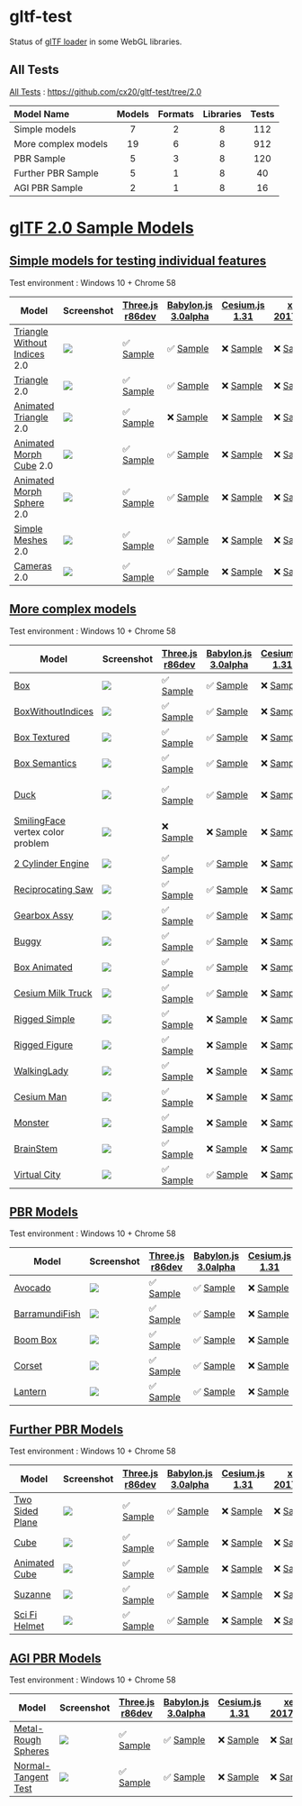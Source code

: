# gltf-test

Status of [glTF loader](https://github.com/KhronosGroup/glTF#webgl-engines) in some WebGL libraries.

## All Tests

[All Tests]( https://cdn.rawgit.com/cx20/gltf-test/00a8aa3b66320413f68ab67a5c4ae6b69768d1c0/index.html ) : https://github.com/cx20/gltf-test/tree/2.0

|Model Name           |Models  |Formats  |Libraries|Tests|
|:--------------------|:------:|:-------:|:-------:|:---:|
|Simple models        |   7    |   2     |    8    | 112 |
|More complex models  |  19    |   6     |    8    | 912 |
|PBR Sample           |   5    |   3     |    8    | 120 |
|Further PBR Sample   |   5    |   1     |    8    |  40 |
|AGI PBR Sample       |   2    |   1     |    8    |  16 |


# [glTF 2.0 Sample Models](https://github.com/KhronosGroup/glTF-Sample-Models/blob/master/2.0/README.md#gltf-20-sample-models)

## [Simple models for testing individual features](https://github.com/KhronosGroup/glTF-Sample-Models/blob/master/2.0/README.md#simple-models-for-testing-individual-features)

Test environment : Windows 10 + Chrome 58

|Model                                                                 |Screenshot                                                          |[Three.js r86dev](https://github.com/mrdoob/three.js/tree/dev/examples/js/loaders/GLTF2Loader.js)                                                                                                             |[Babylon.js 3.0alpha](https://github.com/BabylonJS/Babylon.js/tree/master/loaders/src/glTF)                                                                                                                           |[Cesium.js 1.31](https://github.com/AnalyticalGraphicsInc/cesium/)                                                                                                                                      |[xeogl 2017.04.24](https://github.com/xeolabs/xeogl/tree/master/src/models/gltf)                                                                                                             |[GLBoost r2dev](https://github.com/emadurandal/GLBoost/blob/master/src/js/middle_level/loader/GLTFLoader.js)                                                                                                  |[Grimoire.js 2017.05.10](https://github.com/GrimoireGL/grimoirejs-gltf)                                                                                                                           |
|----------------------------------------------------------------------|--------------------------------------------------------------------|--------------------------------------------------------------------------------------------------------------------------------------------------------------------------------------------------------------|----------------------------------------------------------------------------------------------------------------------------------------------------------------------------------------------------------------------|--------------------------------------------------------------------------------------------------------------------------------------------------------------------------------------------------------|---------------------------------------------------------------------------------------------------------------------------------------------------------------------------------------------|--------------------------------------------------------------------------------------------------------------------------------------------------------------------------------------------------------------|--------------------------------------------------------------------------------------------------------------------------------------------------------------------------------------------------|
|[Triangle Without Indices](tutorialModels/TriangleWithoutIndices) 2.0 |![](tutorialModels/TriangleWithoutIndices/screenshot/screenshot.png)|:white_check_mark: [Sample](https://cdn.rawgit.com/cx20/gltf-test/00a8aa3b66320413f68ab67a5c4ae6b69768d1c0/examples/threejs/index.html?category=tutorialModels&model=TriangleWithoutIndices&scale=1&type=glTF)|:white_check_mark: [Sample](https://cdn.rawgit.com/cx20/gltf-test/00a8aa3b66320413f68ab67a5c4ae6b69768d1c0/examples/babylonjs/index.html?category=tutorialModels&model=TriangleWithoutIndices&scale=1&type=glTF)      |:x: [Sample](https://cdn.rawgit.com/cx20/gltf-test/00a8aa3b66320413f68ab67a5c4ae6b69768d1c0/examples/cesium/index.html?category=tutorialModels&model=TriangleWithoutIndices&scale=1&type=glTF)          |:x: [Sample](https://cdn.rawgit.com/cx20/gltf-test/00a8aa3b66320413f68ab67a5c4ae6b69768d1c0/examples/xeogl/index.html?category=tutorialModels&model=TriangleWithoutIndices&scale=1&type=glTF)|:x: [Sample](https://cdn.rawgit.com/cx20/gltf-test/00a8aa3b66320413f68ab67a5c4ae6b69768d1c0/examples/glboost/index.html?category=tutorialModels&model=TriangleWithoutIndices&scale=1&type=glTF)               |:x: [Sample](https://cdn.rawgit.com/cx20/gltf-test/00a8aa3b66320413f68ab67a5c4ae6b69768d1c0/examples/grimoiregl/index.html?category=tutorialModels&model=TriangleWithoutIndices&scale=1&type=glTF)|
|[Triangle](tutorialModels/Triangle) 2.0                               |![](tutorialModels/Triangle/screenshot/screenshot.png)              |:white_check_mark: [Sample](https://cdn.rawgit.com/cx20/gltf-test/00a8aa3b66320413f68ab67a5c4ae6b69768d1c0/examples/threejs/index.html?category=tutorialModels&model=Triangle&scale=1&type=glTF)              |:white_check_mark: [Sample](https://cdn.rawgit.com/cx20/gltf-test/00a8aa3b66320413f68ab67a5c4ae6b69768d1c0/examples/babylonjs/index.html?category=tutorialModels&model=Triangle&scale=1&type=glTF)                    |:x: [Sample](https://cdn.rawgit.com/cx20/gltf-test/00a8aa3b66320413f68ab67a5c4ae6b69768d1c0/examples/cesium/index.html?category=tutorialModels&model=Triangle&scale=1&type=glTF)                        |:x: [Sample](https://cdn.rawgit.com/cx20/gltf-test/00a8aa3b66320413f68ab67a5c4ae6b69768d1c0/examples/xeogl/index.html?category=tutorialModels&model=Triangle&scale=1&type=glTF)              |:x: [Sample](https://cdn.rawgit.com/cx20/gltf-test/00a8aa3b66320413f68ab67a5c4ae6b69768d1c0/examples/glboost/index.html?category=tutorialModels&model=Triangle&scale=1&type=glTF)                             |:x: [Sample](https://cdn.rawgit.com/cx20/gltf-test/00a8aa3b66320413f68ab67a5c4ae6b69768d1c0/examples/grimoiregl/index.html?category=tutorialModels&model=Triangle&scale=1&type=glTF)              |
|[Animated Triangle](tutorialModels/AnimatedTriangle) 2.0              |![](tutorialModels/AnimatedTriangle/screenshot/screenshot.gif)      |:white_check_mark: [Sample](https://cdn.rawgit.com/cx20/gltf-test/00a8aa3b66320413f68ab67a5c4ae6b69768d1c0/examples/threejs/index.html?category=tutorialModels&model=AnimatedTriangle&scale=1&type=glTF)      |:x: [Sample](https://cdn.rawgit.com/cx20/gltf-test/00a8aa3b66320413f68ab67a5c4ae6b69768d1c0/examples/babylonjs/index.html?category=tutorialModels&model=AnimatedTriangle&scale=1&type=glTF)                           |:x: [Sample](https://cdn.rawgit.com/cx20/gltf-test/00a8aa3b66320413f68ab67a5c4ae6b69768d1c0/examples/cesium/index.html?category=tutorialModels&model=AnimatedTriangle&scale=1&type=glTF)                |:x: [Sample](https://cdn.rawgit.com/cx20/gltf-test/00a8aa3b66320413f68ab67a5c4ae6b69768d1c0/examples/xeogl/index.html?category=tutorialModels&model=AnimatedTriangle&scale=1&type=glTF)      |:x: [Sample](https://cdn.rawgit.com/cx20/gltf-test/00a8aa3b66320413f68ab67a5c4ae6b69768d1c0/examples/glboost/index.html?category=tutorialModels&model=AnimatedTriangle&scale=1&type=glTF)                     |:x: [Sample](https://cdn.rawgit.com/cx20/gltf-test/00a8aa3b66320413f68ab67a5c4ae6b69768d1c0/examples/grimoiregl/index.html?category=tutorialModels&model=AnimatedTriangle&scale=1&type=glTF)      |
|[Animated Morph Cube](tutorialModels/AnimatedMorphCube) 2.0           |![](tutorialModels/AnimatedMorphCube/screenshot/screenshot.gif)     |:white_check_mark: [Sample](https://cdn.rawgit.com/cx20/gltf-test/00a8aa3b66320413f68ab67a5c4ae6b69768d1c0/examples/threejs/index.html?category=tutorialModels&model=AnimatedMorphCube&scale=1&type=glTF)     |:white_check_mark: [Sample](https://cdn.rawgit.com/cx20/gltf-test/00a8aa3b66320413f68ab67a5c4ae6b69768d1c0/examples/babylonjs/index.html?category=tutorialModels&model=AnimatedMorphCube&scale=1&type=glTF)           |:x: [Sample](https://cdn.rawgit.com/cx20/gltf-test/00a8aa3b66320413f68ab67a5c4ae6b69768d1c0/examples/cesium/index.html?category=tutorialModels&model=AnimatedMorphCube&scale=1&type=glTF)               |:x: [Sample](https://cdn.rawgit.com/cx20/gltf-test/00a8aa3b66320413f68ab67a5c4ae6b69768d1c0/examples/xeogl/index.html?category=tutorialModels&model=AnimatedMorphCube&scale=1&type=glTF)     |:x: [Sample](https://cdn.rawgit.com/cx20/gltf-test/00a8aa3b66320413f68ab67a5c4ae6b69768d1c0/examples/glboost/index.html?category=tutorialModels&model=AnimatedMorphCube&scale=1&type=glTF)                    |:x: [Sample](https://cdn.rawgit.com/cx20/gltf-test/00a8aa3b66320413f68ab67a5c4ae6b69768d1c0/examples/grimoiregl/index.html?category=tutorialModels&model=AnimatedMorphCube&scale=1&type=glTF)     |
|[Animated Morph Sphere](tutorialModels/AnimatedMorphSphere) 2.0       |![](tutorialModels/AnimatedMorphSphere/screenshot/screenshot.gif)   |:white_check_mark: [Sample](https://cdn.rawgit.com/cx20/gltf-test/00a8aa3b66320413f68ab67a5c4ae6b69768d1c0/examples/threejs/index.html?category=tutorialModels&model=AnimatedMorphSphere&scale=1&type=glTF)   |:white_check_mark: [Sample](https://cdn.rawgit.com/cx20/gltf-test/00a8aa3b66320413f68ab67a5c4ae6b69768d1c0/examples/babylonjs/index.html?category=tutorialModels&model=AnimatedMorphSphere&scale=1&type=glTF)         |:x: [Sample](https://cdn.rawgit.com/cx20/gltf-test/00a8aa3b66320413f68ab67a5c4ae6b69768d1c0/examples/cesium/index.html?category=tutorialModels&model=AnimatedMorphSphere&scale=1&type=glTF)             |:x: [Sample](https://cdn.rawgit.com/cx20/gltf-test/00a8aa3b66320413f68ab67a5c4ae6b69768d1c0/examples/xeogl/index.html?category=tutorialModels&model=AnimatedMorphSphere&scale=1&type=glTF)   |:x: [Sample](https://cdn.rawgit.com/cx20/gltf-test/00a8aa3b66320413f68ab67a5c4ae6b69768d1c0/examples/glboost/index.html?category=tutorialModels&model=AnimatedMorphSphere&scale=1&type=glTF)                  |:x: [Sample](https://cdn.rawgit.com/cx20/gltf-test/00a8aa3b66320413f68ab67a5c4ae6b69768d1c0/examples/grimoiregl/index.html?category=tutorialModels&model=AnimatedMorphSphere&scale=1&type=glTF)   |
|[Simple Meshes](tutorialModels/SimpleMeshes) 2.0                      |![](tutorialModels/SimpleMeshes/screenshot/screenshot.png)          |:white_check_mark: [Sample](https://cdn.rawgit.com/cx20/gltf-test/00a8aa3b66320413f68ab67a5c4ae6b69768d1c0/examples/threejs/index.html?category=tutorialModels&model=SimpleMeshes&scale=1&type=glTF)          |:white_check_mark: [Sample](https://cdn.rawgit.com/cx20/gltf-test/00a8aa3b66320413f68ab67a5c4ae6b69768d1c0/examples/babylonjs/index.html?category=tutorialModels&model=SimpleMeshes&scale=1&type=glTF)                |:x: [Sample](https://cdn.rawgit.com/cx20/gltf-test/00a8aa3b66320413f68ab67a5c4ae6b69768d1c0/examples/cesium/index.html?category=tutorialModels&model=SimpleMeshes&scale=1&type=glTF)                    |:x: [Sample](https://cdn.rawgit.com/cx20/gltf-test/00a8aa3b66320413f68ab67a5c4ae6b69768d1c0/examples/xeogl/index.html?category=tutorialModels&model=SimpleMeshes&scale=1&type=glTF)          |:x: [Sample](https://cdn.rawgit.com/cx20/gltf-test/00a8aa3b66320413f68ab67a5c4ae6b69768d1c0/examples/glboost/index.html?category=tutorialModels&model=SimpleMeshes&scale=1&type=glTF)                         |:x: [Sample](https://cdn.rawgit.com/cx20/gltf-test/00a8aa3b66320413f68ab67a5c4ae6b69768d1c0/examples/grimoiregl/index.html?category=tutorialModels&model=SimpleMeshes&scale=1&type=glTF)          |
|[Cameras](tutorialModels/Cameras) 2.0                                 |![](tutorialModels/Cameras/screenshot/screenshot.png)               |:white_check_mark: [Sample](https://cdn.rawgit.com/cx20/gltf-test/00a8aa3b66320413f68ab67a5c4ae6b69768d1c0/examples/threejs/index.html?category=tutorialModels&model=Cameras&scale=1&type=glTF)               |:white_check_mark: [Sample](https://cdn.rawgit.com/cx20/gltf-test/00a8aa3b66320413f68ab67a5c4ae6b69768d1c0/examples/babylonjs/index.html?category=tutorialModels&model=Cameras&scale=1&type=glTF)                     |:x: [Sample](https://cdn.rawgit.com/cx20/gltf-test/00a8aa3b66320413f68ab67a5c4ae6b69768d1c0/examples/cesium/index.html?category=tutorialModels&model=Cameras&scale=1&type=glTF)                         |:x: [Sample](https://cdn.rawgit.com/cx20/gltf-test/00a8aa3b66320413f68ab67a5c4ae6b69768d1c0/examples/xeogl/index.html?category=tutorialModels&model=Cameras&scale=1&type=glTF)               |:x: [Sample](https://cdn.rawgit.com/cx20/gltf-test/00a8aa3b66320413f68ab67a5c4ae6b69768d1c0/examples/glboost/index.html?category=tutorialModels&model=Cameras&scale=1&type=glTF)                              |:x: [Sample](https://cdn.rawgit.com/cx20/gltf-test/00a8aa3b66320413f68ab67a5c4ae6b69768d1c0/examples/grimoiregl/index.html?category=tutorialModels&model=Cameras&scale=1&type=glTF)               |

<!--
Since some glTF 2.0 specifications have not been finalized yet, they are excluded from the test.
- SimpleMaterial
- AdvancedMaterial
- SimpleOpacity
- SimpleTexture
- SimpleSkin

|Model                                                                 |Screenshot                                                          |[Three.js r86dev](https://github.com/mrdoob/three.js/tree/dev/examples/js/loaders/GLTF2Loader.js)                                                                                                             |[Babylon.js 3.0alpha](https://github.com/BabylonJS/Babylon.js/tree/master/loaders/src/glTF)                                                                                                                           |[Cesium.js 1.31](https://github.com/AnalyticalGraphicsInc/cesium/)                                                                                                                                      |[xeogl 2017.04.24](https://github.com/xeolabs/xeogl/tree/master/src/models/gltf)                                                                                                             |[GLBoost r2dev](https://github.com/emadurandal/GLBoost/blob/master/src/js/middle_level/loader/GLTFLoader.js)                                                                                                  |[Grimoire.js 2017.05.10](https://github.com/GrimoireGL/grimoirejs-gltf)                                                                                                                           |
|----------------------------------------------------------------------|--------------------------------------------------------------------|--------------------------------------------------------------------------------------------------------------------------------------------------------------------------------------------------------------|----------------------------------------------------------------------------------------------------------------------------------------------------------------------------------------------------------------------|--------------------------------------------------------------------------------------------------------------------------------------------------------------------------------------------------------|---------------------------------------------------------------------------------------------------------------------------------------------------------------------------------------------|--------------------------------------------------------------------------------------------------------------------------------------------------------------------------------------------------------------|--------------------------------------------------------------------------------------------------------------------------------------------------------------------------------------------------|
|[Triangle Without Indices](tutorialModels/TriangleWithoutIndices) 2.0 |![](tutorialModels/TriangleWithoutIndices/screenshot/screenshot.png)|:white_check_mark: [Sample](https://cdn.rawgit.com/cx20/gltf-test/00a8aa3b66320413f68ab67a5c4ae6b69768d1c0/examples/threejs/index.html?category=tutorialModels&model=TriangleWithoutIndices&scale=1&type=glTF)|:white_check_mark: [Sample](https://cdn.rawgit.com/cx20/gltf-test/00a8aa3b66320413f68ab67a5c4ae6b69768d1c0/examples/babylonjs/index.html?category=tutorialModels&model=TriangleWithoutIndices&scale=1&type=glTF)      |:x: [Sample](https://cdn.rawgit.com/cx20/gltf-test/00a8aa3b66320413f68ab67a5c4ae6b69768d1c0/examples/cesium/index.html?category=tutorialModels&model=TriangleWithoutIndices&scale=1&type=glTF)          |:x: [Sample](https://cdn.rawgit.com/cx20/gltf-test/00a8aa3b66320413f68ab67a5c4ae6b69768d1c0/examples/xeogl/index.html?category=tutorialModels&model=TriangleWithoutIndices&scale=1&type=glTF)|:x: [Sample](https://cdn.rawgit.com/cx20/gltf-test/00a8aa3b66320413f68ab67a5c4ae6b69768d1c0/examples/glboost/index.html?category=tutorialModels&model=TriangleWithoutIndices&scale=1&type=glTF)               |:x: [Sample](https://cdn.rawgit.com/cx20/gltf-test/00a8aa3b66320413f68ab67a5c4ae6b69768d1c0/examples/grimoiregl/index.html?category=tutorialModels&model=TriangleWithoutIndices&scale=1&type=glTF)|
|[Triangle](tutorialModels/Triangle) 2.0                               |![](tutorialModels/Triangle/screenshot/screenshot.png)              |:white_check_mark: [Sample](https://cdn.rawgit.com/cx20/gltf-test/00a8aa3b66320413f68ab67a5c4ae6b69768d1c0/examples/threejs/index.html?category=tutorialModels&model=Triangle&scale=1&type=glTF)              |:white_check_mark: [Sample](https://cdn.rawgit.com/cx20/gltf-test/00a8aa3b66320413f68ab67a5c4ae6b69768d1c0/examples/babylonjs/index.html?category=tutorialModels&model=Triangle&scale=1&type=glTF)                    |:x: [Sample](https://cdn.rawgit.com/cx20/gltf-test/00a8aa3b66320413f68ab67a5c4ae6b69768d1c0/examples/cesium/index.html?category=tutorialModels&model=Triangle&scale=1&type=glTF)                        |:x: [Sample](https://cdn.rawgit.com/cx20/gltf-test/00a8aa3b66320413f68ab67a5c4ae6b69768d1c0/examples/xeogl/index.html?category=tutorialModels&model=Triangle&scale=1&type=glTF)              |:x: [Sample](https://cdn.rawgit.com/cx20/gltf-test/00a8aa3b66320413f68ab67a5c4ae6b69768d1c0/examples/glboost/index.html?category=tutorialModels&model=Triangle&scale=1&type=glTF)                             |:x: [Sample](https://cdn.rawgit.com/cx20/gltf-test/00a8aa3b66320413f68ab67a5c4ae6b69768d1c0/examples/grimoiregl/index.html?category=tutorialModels&model=Triangle&scale=1&type=glTF)              |
|[Animated Triangle](tutorialModels/AnimatedTriangle) 2.0              |![](tutorialModels/AnimatedTriangle/screenshot/screenshot.gif)      |:white_check_mark: [Sample](https://cdn.rawgit.com/cx20/gltf-test/00a8aa3b66320413f68ab67a5c4ae6b69768d1c0/examples/threejs/index.html?category=tutorialModels&model=AnimatedTriangle&scale=1&type=glTF)      |:x: [Sample](https://cdn.rawgit.com/cx20/gltf-test/00a8aa3b66320413f68ab67a5c4ae6b69768d1c0/examples/babylonjs/index.html?category=tutorialModels&model=AnimatedTriangle&scale=1&type=glTF)                           |:x: [Sample](https://cdn.rawgit.com/cx20/gltf-test/00a8aa3b66320413f68ab67a5c4ae6b69768d1c0/examples/cesium/index.html?category=tutorialModels&model=AnimatedTriangle&scale=1&type=glTF)                |:x: [Sample](https://cdn.rawgit.com/cx20/gltf-test/00a8aa3b66320413f68ab67a5c4ae6b69768d1c0/examples/xeogl/index.html?category=tutorialModels&model=AnimatedTriangle&scale=1&type=glTF)      |:x: [Sample](https://cdn.rawgit.com/cx20/gltf-test/00a8aa3b66320413f68ab67a5c4ae6b69768d1c0/examples/glboost/index.html?category=tutorialModels&model=AnimatedTriangle&scale=1&type=glTF)                     |:x: [Sample](https://cdn.rawgit.com/cx20/gltf-test/00a8aa3b66320413f68ab67a5c4ae6b69768d1c0/examples/grimoiregl/index.html?category=tutorialModels&model=AnimatedTriangle&scale=1&type=glTF)      |
|[Animated Morph Cube](tutorialModels/AnimatedMorphCube) 2.0           |![](tutorialModels/AnimatedMorphCube/screenshot/screenshot.gif)     |:white_check_mark: [Sample](https://cdn.rawgit.com/cx20/gltf-test/00a8aa3b66320413f68ab67a5c4ae6b69768d1c0/examples/threejs/index.html?category=tutorialModels&model=AnimatedMorphCube&scale=1&type=glTF)     |:white_check_mark: [Sample](https://cdn.rawgit.com/cx20/gltf-test/00a8aa3b66320413f68ab67a5c4ae6b69768d1c0/examples/babylonjs/index.html?category=tutorialModels&model=AnimatedMorphCube&scale=1&type=glTF)           |:x: [Sample](https://cdn.rawgit.com/cx20/gltf-test/00a8aa3b66320413f68ab67a5c4ae6b69768d1c0/examples/cesium/index.html?category=tutorialModels&model=AnimatedMorphCube&scale=1&type=glTF)               |:x: [Sample](https://cdn.rawgit.com/cx20/gltf-test/00a8aa3b66320413f68ab67a5c4ae6b69768d1c0/examples/xeogl/index.html?category=tutorialModels&model=AnimatedMorphCube&scale=1&type=glTF)     |:x: [Sample](https://cdn.rawgit.com/cx20/gltf-test/00a8aa3b66320413f68ab67a5c4ae6b69768d1c0/examples/glboost/index.html?category=tutorialModels&model=AnimatedMorphCube&scale=1&type=glTF)                    |:x: [Sample](https://cdn.rawgit.com/cx20/gltf-test/00a8aa3b66320413f68ab67a5c4ae6b69768d1c0/examples/grimoiregl/index.html?category=tutorialModels&model=AnimatedMorphCube&scale=1&type=glTF)     |
|[Animated Morph Sphere](tutorialModels/AnimatedMorphSphere) 2.0       |![](tutorialModels/AnimatedMorphSphere/screenshot/screenshot.gif)   |:white_check_mark: [Sample](https://cdn.rawgit.com/cx20/gltf-test/00a8aa3b66320413f68ab67a5c4ae6b69768d1c0/examples/threejs/index.html?category=tutorialModels&model=AnimatedMorphSphere&scale=1&type=glTF)   |:white_check_mark: [Sample](https://cdn.rawgit.com/cx20/gltf-test/00a8aa3b66320413f68ab67a5c4ae6b69768d1c0/examples/babylonjs/index.html?category=tutorialModels&model=AnimatedMorphSphere&scale=1&type=glTF)         |:x: [Sample](https://cdn.rawgit.com/cx20/gltf-test/00a8aa3b66320413f68ab67a5c4ae6b69768d1c0/examples/cesium/index.html?category=tutorialModels&model=AnimatedMorphSphere&scale=1&type=glTF)             |:x: [Sample](https://cdn.rawgit.com/cx20/gltf-test/00a8aa3b66320413f68ab67a5c4ae6b69768d1c0/examples/xeogl/index.html?category=tutorialModels&model=AnimatedMorphSphere&scale=1&type=glTF)   |:x: [Sample](https://cdn.rawgit.com/cx20/gltf-test/00a8aa3b66320413f68ab67a5c4ae6b69768d1c0/examples/glboost/index.html?category=tutorialModels&model=AnimatedMorphSphere&scale=1&type=glTF)                  |:x: [Sample](https://cdn.rawgit.com/cx20/gltf-test/00a8aa3b66320413f68ab67a5c4ae6b69768d1c0/examples/grimoiregl/index.html?category=tutorialModels&model=AnimatedMorphSphere&scale=1&type=glTF)   |
|[Simple Material](tutorialModels/SimpleMaterial) 2.0                  |![](tutorialModels/SimpleMaterial/screenshot/screenshot.png)        |:x: [Sample](https://cdn.rawgit.com/cx20/gltf-test/00a8aa3b66320413f68ab67a5c4ae6b69768d1c0/examples/threejs/index.html?category=tutorialModels&model=SimpleMaterial&scale=1&type=glTF)                       |:x: [Sample](https://cdn.rawgit.com/cx20/gltf-test/00a8aa3b66320413f68ab67a5c4ae6b69768d1c0/examples/babylonjs/index.html?category=tutorialModels&model=SimpleMaterial&scale=1&type=glTF)                             |:x: [Sample](https://cdn.rawgit.com/cx20/gltf-test/00a8aa3b66320413f68ab67a5c4ae6b69768d1c0/examples/cesium/index.html?category=tutorialModels&model=SimpleMaterial&scale=1&type=glTF)                  |:x: [Sample](https://cdn.rawgit.com/cx20/gltf-test/00a8aa3b66320413f68ab67a5c4ae6b69768d1c0/examples/xeogl/index.html?category=tutorialModels&model=SimpleMaterial&scale=1&type=glTF)        |:x: [Sample](https://cdn.rawgit.com/cx20/gltf-test/00a8aa3b66320413f68ab67a5c4ae6b69768d1c0/examples/glboost/index.html?category=tutorialModels&model=SimpleMaterial&scale=1&type=glTF)                       |:x: [Sample](https://cdn.rawgit.com/cx20/gltf-test/00a8aa3b66320413f68ab67a5c4ae6b69768d1c0/examples/grimoiregl/index.html?category=tutorialModels&model=SimpleMaterial&scale=1&type=glTF)        |
|[Simple Meshes](tutorialModels/SimpleMeshes) 2.0                      |![](tutorialModels/SimpleMeshes/screenshot/screenshot.png)          |:white_check_mark: [Sample](https://cdn.rawgit.com/cx20/gltf-test/00a8aa3b66320413f68ab67a5c4ae6b69768d1c0/examples/threejs/index.html?category=tutorialModels&model=SimpleMeshes&scale=1&type=glTF)          |:white_check_mark: [Sample](https://cdn.rawgit.com/cx20/gltf-test/00a8aa3b66320413f68ab67a5c4ae6b69768d1c0/examples/babylonjs/index.html?category=tutorialModels&model=SimpleMeshes&scale=1&type=glTF)                |:x: [Sample](https://cdn.rawgit.com/cx20/gltf-test/00a8aa3b66320413f68ab67a5c4ae6b69768d1c0/examples/cesium/index.html?category=tutorialModels&model=SimpleMeshes&scale=1&type=glTF)                    |:x: [Sample](https://cdn.rawgit.com/cx20/gltf-test/00a8aa3b66320413f68ab67a5c4ae6b69768d1c0/examples/xeogl/index.html?category=tutorialModels&model=SimpleMeshes&scale=1&type=glTF)          |:x: [Sample](https://cdn.rawgit.com/cx20/gltf-test/00a8aa3b66320413f68ab67a5c4ae6b69768d1c0/examples/glboost/index.html?category=tutorialModels&model=SimpleMeshes&scale=1&type=glTF)                         |:x: [Sample](https://cdn.rawgit.com/cx20/gltf-test/00a8aa3b66320413f68ab67a5c4ae6b69768d1c0/examples/grimoiregl/index.html?category=tutorialModels&model=SimpleMeshes&scale=1&type=glTF)          |
|[Advanced Material](tutorialModels/AdvancedMaterial) 1.1              |![](tutorialModels/AdvancedMaterial/screenshot/screenshot.png)      |:white_check_mark: [Sample](https://cdn.rawgit.com/cx20/gltf-test/00a8aa3b66320413f68ab67a5c4ae6b69768d1c0/examples/threejs/index.html?category=tutorialModels&model=AdvancedMaterial&scale=1&type=glTF)      |:white_check_mark: [Sample](https://cdn.rawgit.com/cx20/gltf-test/00a8aa3b66320413f68ab67a5c4ae6b69768d1c0/examples/babylonjs/index.html?category=tutorialModels&model=AdvancedMaterial&scale=1&type=glTF)            |:x: [Sample](https://cdn.rawgit.com/cx20/gltf-test/00a8aa3b66320413f68ab67a5c4ae6b69768d1c0/examples/cesium/index.html?category=tutorialModels&model=AdvancedMaterial&scale=1&type=glTF)                |:x: [Sample](https://cdn.rawgit.com/cx20/gltf-test/00a8aa3b66320413f68ab67a5c4ae6b69768d1c0/examples/xeogl/index.html?category=tutorialModels&model=AdvancedMaterial&scale=1&type=glTF)      |:white_check_mark: [Sample](https://cdn.rawgit.com/cx20/gltf-test/00a8aa3b66320413f68ab67a5c4ae6b69768d1c0/examples/glboost/index.html?category=tutorialModels&model=AdvancedMaterial&scale=1&type=glTF)      |:x: [Sample](https://cdn.rawgit.com/cx20/gltf-test/00a8aa3b66320413f68ab67a5c4ae6b69768d1c0/examples/grimoiregl/index.html?category=tutorialModels&model=AdvancedMaterial&scale=1&type=glTF)      |
|[Simple Opacity](tutorialModels/SimpleOpacity) 1.1                    |![](tutorialModels/SimpleOpacity/screenshot/screenshot.png)         |:white_check_mark: [Sample](https://cdn.rawgit.com/cx20/gltf-test/00a8aa3b66320413f68ab67a5c4ae6b69768d1c0/examples/threejs/index.html?category=tutorialModels&model=SimpleOpacity&scale=1&type=glTF)         |:white_check_mark: [Sample](https://cdn.rawgit.com/cx20/gltf-test/00a8aa3b66320413f68ab67a5c4ae6b69768d1c0/examples/babylonjs/index.html?category=tutorialModels&model=SimpleOpacity&scale=1&type=glTF)               |:x: [Sample](https://cdn.rawgit.com/cx20/gltf-test/00a8aa3b66320413f68ab67a5c4ae6b69768d1c0/examples/cesium/index.html?category=tutorialModels&model=SimpleOpacity&scale=1&type=glTF)                   |:x: [Sample](https://cdn.rawgit.com/cx20/gltf-test/00a8aa3b66320413f68ab67a5c4ae6b69768d1c0/examples/xeogl/index.html?category=tutorialModels&model=SimpleOpacity&scale=1&type=glTF)         |:white_check_mark: [Sample](https://cdn.rawgit.com/cx20/gltf-test/00a8aa3b66320413f68ab67a5c4ae6b69768d1c0/examples/glboost/index.html?category=tutorialModels&model=SimpleOpacity&scale=1&type=glTF)         |:x: [Sample](https://cdn.rawgit.com/cx20/gltf-test/00a8aa3b66320413f68ab67a5c4ae6b69768d1c0/examples/grimoiregl/index.html?category=tutorialModels&model=SimpleOpacity&scale=1&type=glTF)         |
|[Simple Texture](tutorialModels/SimpleTexture) 2.0.0                  |![](tutorialModels/SimpleTexture/screenshot/screenshot.png)         |:x: [Sample](https://cdn.rawgit.com/cx20/gltf-test/00a8aa3b66320413f68ab67a5c4ae6b69768d1c0/examples/threejs/index.html?category=tutorialModels&model=SimpleTexture&scale=1&type=glTF)                        |:x: [Sample](https://cdn.rawgit.com/cx20/gltf-test/00a8aa3b66320413f68ab67a5c4ae6b69768d1c0/examples/babylonjs/index.html?category=tutorialModels&model=SimpleTexture&scale=1&type=glTF)                              |:x: [Sample](https://cdn.rawgit.com/cx20/gltf-test/00a8aa3b66320413f68ab67a5c4ae6b69768d1c0/examples/cesium/index.html?category=tutorialModels&model=SimpleTexture&scale=1&type=glTF)                   |:x: [Sample](https://cdn.rawgit.com/cx20/gltf-test/00a8aa3b66320413f68ab67a5c4ae6b69768d1c0/examples/xeogl/index.html?category=tutorialModels&model=SimpleTexture&scale=1&type=glTF)         |:x: [Sample](https://cdn.rawgit.com/cx20/gltf-test/00a8aa3b66320413f68ab67a5c4ae6b69768d1c0/examples/glboost/index.html?category=tutorialModels&model=SimpleTexture&scale=1&type=glTF)                        |:x: [Sample](https://cdn.rawgit.com/cx20/gltf-test/00a8aa3b66320413f68ab67a5c4ae6b69768d1c0/examples/grimoiregl/index.html?category=tutorialModels&model=SimpleTexture&scale=1&type=glTF)         |
|[Cameras](tutorialModels/Cameras) 2.0                                 |![](tutorialModels/Cameras/screenshot/screenshot.png)               |:white_check_mark: [Sample](https://cdn.rawgit.com/cx20/gltf-test/00a8aa3b66320413f68ab67a5c4ae6b69768d1c0/examples/threejs/index.html?category=tutorialModels&model=Cameras&scale=1&type=glTF)               |:white_check_mark: [Sample](https://cdn.rawgit.com/cx20/gltf-test/00a8aa3b66320413f68ab67a5c4ae6b69768d1c0/examples/babylonjs/index.html?category=tutorialModels&model=Cameras&scale=1&type=glTF)                     |:x: [Sample](https://cdn.rawgit.com/cx20/gltf-test/00a8aa3b66320413f68ab67a5c4ae6b69768d1c0/examples/cesium/index.html?category=tutorialModels&model=Cameras&scale=1&type=glTF)                         |:x: [Sample](https://cdn.rawgit.com/cx20/gltf-test/00a8aa3b66320413f68ab67a5c4ae6b69768d1c0/examples/xeogl/index.html?category=tutorialModels&model=Cameras&scale=1&type=glTF)               |:x: [Sample](https://cdn.rawgit.com/cx20/gltf-test/00a8aa3b66320413f68ab67a5c4ae6b69768d1c0/examples/glboost/index.html?category=tutorialModels&model=Cameras&scale=1&type=glTF)                              |:x: [Sample](https://cdn.rawgit.com/cx20/gltf-test/00a8aa3b66320413f68ab67a5c4ae6b69768d1c0/examples/grimoiregl/index.html?category=tutorialModels&model=Cameras&scale=1&type=glTF)               |
|[Simple Skin](tutorialModels/SimpleSkin) 1.1                          |![](tutorialModels/SimpleSkin/screenshot/screenshot.gif)            |:white_check_mark: [Sample](https://cdn.rawgit.com/cx20/gltf-test/00a8aa3b66320413f68ab67a5c4ae6b69768d1c0/examples/threejs/index.html?category=tutorialModels&model=SimpleSkin&scale=1&type=glTF)            |:white_check_mark: [Sample](https://cdn.rawgit.com/cx20/gltf-test/00a8aa3b66320413f68ab67a5c4ae6b69768d1c0/examples/babylonjs/index.html?category=tutorialModels&model=SimpleSkin&scale=1&type=glTF)                  |:x: [Sample](https://cdn.rawgit.com/cx20/gltf-test/00a8aa3b66320413f68ab67a5c4ae6b69768d1c0/examples/cesium/index.html?category=tutorialModels&model=SimpleSkin&scale=1&type=glTF)                      |:x: [Sample](https://cdn.rawgit.com/cx20/gltf-test/00a8aa3b66320413f68ab67a5c4ae6b69768d1c0/examples/xeogl/index.html?category=tutorialModels&model=SimpleSkin&scale=1&type=glTF)            |:white_check_mark: [Sample](https://cdn.rawgit.com/cx20/gltf-test/00a8aa3b66320413f68ab67a5c4ae6b69768d1c0/examples/glboost/index.html?category=tutorialModels&model=SimpleSkin&scale=1&type=glTF)            |:x: [Sample](https://cdn.rawgit.com/cx20/gltf-test/00a8aa3b66320413f68ab67a5c4ae6b69768d1c0/examples/grimoiregl/index.html?category=tutorialModels&model=SimpleSkin&scale=1&type=glTF)            |
-->


## [More complex models](https://github.com/KhronosGroup/glTF-Sample-Models/blob/master/2.0/README.md#more-complex-models)

Test environment : Windows 10 + Chrome 58

|Model                                               |Screenshot                                                    |[Three.js r86dev](https://github.com/mrdoob/three.js/tree/dev/examples/js/loaders/GLTF2Loader.js)                                                                           |[Babylon.js 3.0alpha](https://github.com/BabylonJS/Babylon.js/tree/master/loaders/src/glTF)                                                                                                     |[Cesium.js 1.31](https://github.com/AnalyticalGraphicsInc/cesium/)                                                                                             |[xeogl 2017.04.24](https://github.com/xeolabs/xeogl/tree/master/src/models/gltf)                                                                                             |[GLBoost r2dev](https://github.com/emadurandal/GLBoost/blob/master/src/js/middle_level/loader/GLTFLoader.js)                                                                     |[Grimoire.js 2017.05.10](https://github.com/GrimoireGL/grimoirejs-gltf)                                                                                                             |
|----------------------------------------------------|--------------------------------------------------------------|----------------------------------------------------------------------------------------------------------------------------------------------------------------------------|------------------------------------------------------------------------------------------------------------------------------------------------------------------------------------------------|---------------------------------------------------------------------------------------------------------------------------------------------------------------|-----------------------------------------------------------------------------------------------------------------------------------------------------------------------------|---------------------------------------------------------------------------------------------------------------------------------------------------------------------------------|------------------------------------------------------------------------------------------------------------------------------------------------------------------------------------|
|[Box](sampleModels/Box)                             |![](sampleModels/Box/screenshot/screenshot.png)               |:white_check_mark: [Sample](https://cdn.rawgit.com/cx20/gltf-test/00a8aa3b66320413f68ab67a5c4ae6b69768d1c0/examples/threejs/index.html?model=Box&scale=1)                   |:white_check_mark: [Sample](https://cdn.rawgit.com/cx20/gltf-test/00a8aa3b66320413f68ab67a5c4ae6b69768d1c0/examples/babylonjs/index.html?model=Box&scale=1)                                     |:x: [Sample](https://cdn.rawgit.com/cx20/gltf-test/00a8aa3b66320413f68ab67a5c4ae6b69768d1c0/examples/cesium/index.html?model=Box)               |:x: [Sample](https://cdn.rawgit.com/cx20/gltf-test/00a8aa3b66320413f68ab67a5c4ae6b69768d1c0/examples/xeogl/index.html?model=Box&scale=1)                                                    |:x: [Sample](https://cdn.rawgit.com/cx20/gltf-test/00a8aa3b66320413f68ab67a5c4ae6b69768d1c0/examples/glboost/index.html?model=Box&scale=1)                                       |:x: [Sample](https://cdn.rawgit.com/cx20/gltf-test/00a8aa3b66320413f68ab67a5c4ae6b69768d1c0/examples/grimoiregl/index.html?model=Box&scale=1)                                       |
|[BoxWithoutIndices](sampleModels/BoxWithoutIndices) |![](sampleModels/BoxWithoutIndices/screenshot/screenshot.png) |:white_check_mark: [Sample](https://cdn.rawgit.com/cx20/gltf-test/00a8aa3b66320413f68ab67a5c4ae6b69768d1c0/examples/threejs/index.html?model=BoxWithoutIndices&scale=1)     |:white_check_mark: [Sample](https://cdn.rawgit.com/cx20/gltf-test/00a8aa3b66320413f68ab67a5c4ae6b69768d1c0/examples/babylonjs/index.html?model=BoxWithoutIndices&scale=1)                       |:x: [Sample](https://cdn.rawgit.com/cx20/gltf-test/00a8aa3b66320413f68ab67a5c4ae6b69768d1c0/examples/cesium/index.html?model=BoxWithoutIndices) |:x: [Sample](https://cdn.rawgit.com/cx20/gltf-test/00a8aa3b66320413f68ab67a5c4ae6b69768d1c0/examples/xeogl/index.html?model=BoxWithoutIndices&scale=1)                                      |:x: [Sample](https://cdn.rawgit.com/cx20/gltf-test/00a8aa3b66320413f68ab67a5c4ae6b69768d1c0/examples/glboost/index.html?model=BoxWithoutIndices&scale=1)                         |:x: [Sample](https://cdn.rawgit.com/cx20/gltf-test/00a8aa3b66320413f68ab67a5c4ae6b69768d1c0/examples/grimoiregl/index.html?model=BoxWithoutIndices&scale=1)                         |
|[Box Textured](sampleModels/BoxTextured)            |![](sampleModels/BoxTextured/screenshot/screenshot.png)       |:white_check_mark: [Sample](https://cdn.rawgit.com/cx20/gltf-test/00a8aa3b66320413f68ab67a5c4ae6b69768d1c0/examples/threejs/index.html?model=BoxTextured&scale=1)           |:white_check_mark: [Sample](https://cdn.rawgit.com/cx20/gltf-test/00a8aa3b66320413f68ab67a5c4ae6b69768d1c0/examples/babylonjs/index.html?model=BoxTextured&scale=1)                             |:x: [Sample](https://cdn.rawgit.com/cx20/gltf-test/00a8aa3b66320413f68ab67a5c4ae6b69768d1c0/examples/cesium/index.html?model=BoxTextured)       |:x: [Sample](https://cdn.rawgit.com/cx20/gltf-test/00a8aa3b66320413f68ab67a5c4ae6b69768d1c0/examples/xeogl/index.html?model=BoxTextured&scale=1)                                            |:x: [Sample](https://cdn.rawgit.com/cx20/gltf-test/00a8aa3b66320413f68ab67a5c4ae6b69768d1c0/examples/glboost/index.html?model=BoxTextured&scale=1)                               |:white_check_mark: [Sample](https://cdn.rawgit.com/cx20/gltf-test/00a8aa3b66320413f68ab67a5c4ae6b69768d1c0/examples/grimoiregl/index.html?model=BoxTextured&scale=1)                |
|[Box Semantics](sampleModels/BoxSemantics)          |![](sampleModels/BoxSemantics/screenshot/screenshot.png)      |:white_check_mark: [Sample](https://cdn.rawgit.com/cx20/gltf-test/00a8aa3b66320413f68ab67a5c4ae6b69768d1c0/examples/threejs/index.html?model=BoxSemantics&scale=1)          |:white_check_mark: [Sample](https://cdn.rawgit.com/cx20/gltf-test/00a8aa3b66320413f68ab67a5c4ae6b69768d1c0/examples/babylonjs/index.html?model=BoxSemantics&scale=1)                            |:x: [Sample](https://cdn.rawgit.com/cx20/gltf-test/00a8aa3b66320413f68ab67a5c4ae6b69768d1c0/examples/cesium/index.html?model=BoxSemantics)      |:x: [Sample](https://cdn.rawgit.com/cx20/gltf-test/00a8aa3b66320413f68ab67a5c4ae6b69768d1c0/examples/xeogl/index.html?model=BoxSemantics&scale=1)                                           |:x: [Sample](https://cdn.rawgit.com/cx20/gltf-test/00a8aa3b66320413f68ab67a5c4ae6b69768d1c0/examples/glboost/index.html?model=BoxSemantics&scale=1)                              |:white_check_mark: [Sample](https://cdn.rawgit.com/cx20/gltf-test/00a8aa3b66320413f68ab67a5c4ae6b69768d1c0/examples/grimoiregl/index.html?model=BoxSemantics&scale=1)               |
|[Duck](sampleModels/Duck)                           |![](sampleModels/Duck/screenshot/screenshot.png)              |:white_check_mark: [Sample](https://cdn.rawgit.com/cx20/gltf-test/00a8aa3b66320413f68ab67a5c4ae6b69768d1c0/examples/threejs/index.html?model=Duck&scale=1)                  |:white_check_mark: [Sample](https://cdn.rawgit.com/cx20/gltf-test/00a8aa3b66320413f68ab67a5c4ae6b69768d1c0/examples/babylonjs/index.html?model=Duck&scale=1)                                    |:x: [Sample](https://cdn.rawgit.com/cx20/gltf-test/00a8aa3b66320413f68ab67a5c4ae6b69768d1c0/examples/cesium/index.html?model=Duck)              |:x: [Sample](https://cdn.rawgit.com/cx20/gltf-test/00a8aa3b66320413f68ab67a5c4ae6b69768d1c0/examples/xeogl/index.html?model=Duck&scale=1)                                                   |:x: [Sample](https://cdn.rawgit.com/cx20/gltf-test/00a8aa3b66320413f68ab67a5c4ae6b69768d1c0/examples/glboost/index.html?model=Duck&scale=1)                                      |:x: [Sample](https://cdn.rawgit.com/cx20/gltf-test/00a8aa3b66320413f68ab67a5c4ae6b69768d1c0/examples/grimoiregl/index.html?model=Duck&scale=1) scale problem                        |
|[SmilingFace](sampleModels/SmilingFace) vertex color problem|![](sampleModels/SmilingFace/screenshot/screenshot.png)|:x: [Sample](https://cdn.rawgit.com/cx20/gltf-test/00a8aa3b66320413f68ab67a5c4ae6b69768d1c0/examples/threejs/index.html?model=SmilingFace&scale=1.0)                        |:x: [Sample](https://cdn.rawgit.com/cx20/gltf-test/00a8aa3b66320413f68ab67a5c4ae6b69768d1c0/examples/babylonjs/index.html?model=SmilingFace&scale=1.0)                                          |:x: [Sample](https://cdn.rawgit.com/cx20/gltf-test/00a8aa3b66320413f68ab67a5c4ae6b69768d1c0/examples/cesium/index.html?model=SmilingFace)       |:x: [Sample](https://cdn.rawgit.com/cx20/gltf-test/00a8aa3b66320413f68ab67a5c4ae6b69768d1c0/examples/xeogl/index.html?model=SmilingFace&scale=1.0)                                          |:x: [Sample](https://cdn.rawgit.com/cx20/gltf-test/00a8aa3b66320413f68ab67a5c4ae6b69768d1c0/examples/glboost/index.html?model=SmilingFace&scale=1.0)                             |:white_check_mark: [Sample](https://cdn.rawgit.com/cx20/gltf-test/00a8aa3b66320413f68ab67a5c4ae6b69768d1c0/examples/grimoiregl/index.html?model=SmilingFace&scale=1.0)              |
|[2 Cylinder Engine](sampleModels/2CylinderEngine)   |![](sampleModels/2CylinderEngine/screenshot/screenshot.png)   |:white_check_mark: [Sample](https://cdn.rawgit.com/cx20/gltf-test/00a8aa3b66320413f68ab67a5c4ae6b69768d1c0/examples/threejs/index.html?model=2CylinderEngine&scale=0.005)   |:white_check_mark: [Sample](https://cdn.rawgit.com/cx20/gltf-test/00a8aa3b66320413f68ab67a5c4ae6b69768d1c0/examples/babylonjs/index.html?model=2CylinderEngine&scale=0.005)                     |:x: [Sample](https://cdn.rawgit.com/cx20/gltf-test/00a8aa3b66320413f68ab67a5c4ae6b69768d1c0/examples/cesium/index.html?model=2CylinderEngine)   |:x: [Sample](https://cdn.rawgit.com/cx20/gltf-test/00a8aa3b66320413f68ab67a5c4ae6b69768d1c0/examples/xeogl/index.html?model=2CylinderEngine&scale=0.005)                                    |:x: [Sample](https://cdn.rawgit.com/cx20/gltf-test/00a8aa3b66320413f68ab67a5c4ae6b69768d1c0/examples/glboost/index.html?model=2CylinderEngine&scale=0.005)                       |:x: [Sample](https://cdn.rawgit.com/cx20/gltf-test/00a8aa3b66320413f68ab67a5c4ae6b69768d1c0/examples/grimoiregl/index.html?model=2CylinderEngine&scale=0.005)                       |
|[Reciprocating Saw](sampleModels/ReciprocatingSaw)  |![](sampleModels/ReciprocatingSaw/screenshot/screenshot.png)  |:white_check_mark: [Sample](https://cdn.rawgit.com/cx20/gltf-test/00a8aa3b66320413f68ab67a5c4ae6b69768d1c0/examples/threejs/index.html?model=ReciprocatingSaw&scale=0.01)   |:white_check_mark: [Sample](https://cdn.rawgit.com/cx20/gltf-test/00a8aa3b66320413f68ab67a5c4ae6b69768d1c0/examples/babylonjs/index.html?model=ReciprocatingSaw&scale=0.01)                     |:x: [Sample](https://cdn.rawgit.com/cx20/gltf-test/00a8aa3b66320413f68ab67a5c4ae6b69768d1c0/examples/cesium/index.html?model=ReciprocatingSaw)  |:x: [Sample](https://cdn.rawgit.com/cx20/gltf-test/00a8aa3b66320413f68ab67a5c4ae6b69768d1c0/examples/xeogl/index.html?model=ReciprocatingSaw&scale=0.01)                                    |:x: [Sample](https://cdn.rawgit.com/cx20/gltf-test/00a8aa3b66320413f68ab67a5c4ae6b69768d1c0/examples/glboost/index.html?model=ReciprocatingSaw&scale=0.01)                       |:x: [Sample](https://cdn.rawgit.com/cx20/gltf-test/00a8aa3b66320413f68ab67a5c4ae6b69768d1c0/examples/grimoiregl/index.html?model=ReciprocatingSaw&scale=0.01)                       |
|[Gearbox Assy](sampleModels/GearboxAssy)            |![](sampleModels/GearboxAssy/screenshot/screenshot.png)       |:white_check_mark: [Sample](https://cdn.rawgit.com/cx20/gltf-test/00a8aa3b66320413f68ab67a5c4ae6b69768d1c0/examples/threejs/index.html?model=GearboxAssy&scale=1)           |:white_check_mark: [Sample](https://cdn.rawgit.com/cx20/gltf-test/00a8aa3b66320413f68ab67a5c4ae6b69768d1c0/examples/babylonjs/index.html?model=GearboxAssy&scale=1)                             |:x: [Sample](https://cdn.rawgit.com/cx20/gltf-test/00a8aa3b66320413f68ab67a5c4ae6b69768d1c0/examples/cesium/index.html?model=GearboxAssy)       |:x: [Sample](https://cdn.rawgit.com/cx20/gltf-test/00a8aa3b66320413f68ab67a5c4ae6b69768d1c0/examples/xeogl/index.html?model=GearboxAssy&scale=1)                                            |:x: [Sample](https://cdn.rawgit.com/cx20/gltf-test/00a8aa3b66320413f68ab67a5c4ae6b69768d1c0/examples/glboost/index.html?model=GearboxAssy&scale=1)                               |:x: [Sample](https://cdn.rawgit.com/cx20/gltf-test/00a8aa3b66320413f68ab67a5c4ae6b69768d1c0/examples/grimoiregl/index.html?model=GearboxAssy&scale=1)                               |
|[Buggy](sampleModels/Buggy)                         |![](sampleModels/Buggy/screenshot/screenshot.png)             |:white_check_mark: [Sample](https://cdn.rawgit.com/cx20/gltf-test/00a8aa3b66320413f68ab67a5c4ae6b69768d1c0/examples/threejs/index.html?model=Buggy&scale=0.02)              |:white_check_mark: [Sample](https://cdn.rawgit.com/cx20/gltf-test/00a8aa3b66320413f68ab67a5c4ae6b69768d1c0/examples/babylonjs/index.html?model=Buggy&scale=0.02)                                |:x: [Sample](https://cdn.rawgit.com/cx20/gltf-test/00a8aa3b66320413f68ab67a5c4ae6b69768d1c0/examples/cesium/index.html?model=Buggy)             |:x: [Sample](https://cdn.rawgit.com/cx20/gltf-test/00a8aa3b66320413f68ab67a5c4ae6b69768d1c0/examples/xeogl/index.html?model=Buggy&scale=0.02)                                               |:x: [Sample](https://cdn.rawgit.com/cx20/gltf-test/00a8aa3b66320413f68ab67a5c4ae6b69768d1c0/examples/glboost/index.html?model=Buggy&scale=0.02)                                  |:x: [Sample](https://cdn.rawgit.com/cx20/gltf-test/00a8aa3b66320413f68ab67a5c4ae6b69768d1c0/examples/grimoiregl/index.html?model=Buggy&scale=0.02)                                  |
|[Box Animated](sampleModels/BoxAnimated)            |![](sampleModels/BoxAnimated/screenshot/screenshot.gif)       |:white_check_mark: [Sample](https://cdn.rawgit.com/cx20/gltf-test/00a8aa3b66320413f68ab67a5c4ae6b69768d1c0/examples/threejs/index.html?model=BoxAnimated&scale=0.5)         |:white_check_mark: [Sample](https://cdn.rawgit.com/cx20/gltf-test/00a8aa3b66320413f68ab67a5c4ae6b69768d1c0/examples/babylonjs/index.html?model=BoxAnimated&scale=0.5)                           |:x: [Sample](https://cdn.rawgit.com/cx20/gltf-test/00a8aa3b66320413f68ab67a5c4ae6b69768d1c0/examples/cesium/index.html?model=BoxAnimated)                      |:x: [Sample](https://cdn.rawgit.com/cx20/gltf-test/00a8aa3b66320413f68ab67a5c4ae6b69768d1c0/examples/xeogl/index.html?model=BoxAnimated&scale=0.5)                           |:x: [Sample](https://cdn.rawgit.com/cx20/gltf-test/00a8aa3b66320413f68ab67a5c4ae6b69768d1c0/examples/glboost/index.html?model=BoxAnimated&scale=0.5)                             |:x: [Sample](https://cdn.rawgit.com/cx20/gltf-test/00a8aa3b66320413f68ab67a5c4ae6b69768d1c0/examples/grimoiregl/index.html?model=BoxAnimated&scale=0.5)                             |
|[Cesium Milk Truck](sampleModels/CesiumMilkTruck)   |![](sampleModels/CesiumMilkTruck/screenshot/screenshot.gif)   |:white_check_mark: [Sample](https://cdn.rawgit.com/cx20/gltf-test/00a8aa3b66320413f68ab67a5c4ae6b69768d1c0/examples/threejs/index.html?model=CesiumMilkTruck&scale=0.5)     |:white_check_mark: [Sample](https://cdn.rawgit.com/cx20/gltf-test/00a8aa3b66320413f68ab67a5c4ae6b69768d1c0/examples/babylonjs/index.html?model=CesiumMilkTruck&scale=0.5)                       |:x: [Sample](https://cdn.rawgit.com/cx20/gltf-test/00a8aa3b66320413f68ab67a5c4ae6b69768d1c0/examples/cesium/index.html?model=CesiumMilkTruck)                  |:x: [Sample](https://cdn.rawgit.com/cx20/gltf-test/00a8aa3b66320413f68ab67a5c4ae6b69768d1c0/examples/xeogl/index.html?model=CesiumMilkTruck&scale=0.5)                       |:x: [Sample](https://cdn.rawgit.com/cx20/gltf-test/00a8aa3b66320413f68ab67a5c4ae6b69768d1c0/examples/glboost/index.html?model=CesiumMilkTruck&scale=0.5)                         |:x: [Sample](https://cdn.rawgit.com/cx20/gltf-test/00a8aa3b66320413f68ab67a5c4ae6b69768d1c0/examples/grimoiregl/index.html?model=CesiumMilkTruck&scale=0.5)                         |
|[Rigged Simple](sampleModels/RiggedSimple)          |![](sampleModels/RiggedSimple/screenshot/screenshot.gif)      |:white_check_mark: [Sample](https://cdn.rawgit.com/cx20/gltf-test/00a8aa3b66320413f68ab67a5c4ae6b69768d1c0/examples/threejs/index.html?model=RiggedSimple&scale=0.2)        |:x: [Sample](https://cdn.rawgit.com/cx20/gltf-test/00a8aa3b66320413f68ab67a5c4ae6b69768d1c0/examples/babylonjs/index.html?model=RiggedSimple&scale=0.2)                                         |:x: [Sample](https://cdn.rawgit.com/cx20/gltf-test/00a8aa3b66320413f68ab67a5c4ae6b69768d1c0/examples/cesium/index.html?model=RiggedSimple)                     |:x: [Sample](https://cdn.rawgit.com/cx20/gltf-test/00a8aa3b66320413f68ab67a5c4ae6b69768d1c0/examples/xeogl/index.html?model=RiggedSimple&scale=0.2)                          |:x: [Sample](https://cdn.rawgit.com/cx20/gltf-test/00a8aa3b66320413f68ab67a5c4ae6b69768d1c0/examples/glboost/index.html?model=RiggedSimple&scale=0.2)                            |:x: [Sample](https://cdn.rawgit.com/cx20/gltf-test/00a8aa3b66320413f68ab67a5c4ae6b69768d1c0/examples/grimoiregl/index.html?model=RiggedSimple&scale=0.2)                            |
|[Rigged Figure](sampleModels/RiggedFigure)          |![](sampleModels/RiggedFigure/screenshot/screenshot.gif)      |:white_check_mark: [Sample](https://cdn.rawgit.com/cx20/gltf-test/00a8aa3b66320413f68ab67a5c4ae6b69768d1c0/examples/threejs/index.html?model=RiggedFigure&scale=1)          |:x: [Sample](https://cdn.rawgit.com/cx20/gltf-test/00a8aa3b66320413f68ab67a5c4ae6b69768d1c0/examples/babylonjs/index.html?model=RiggedFigure&scale=1)                                           |:x: [Sample](https://cdn.rawgit.com/cx20/gltf-test/00a8aa3b66320413f68ab67a5c4ae6b69768d1c0/examples/cesium/index.html?model=RiggedFigure)                     |:x: [Sample](https://cdn.rawgit.com/cx20/gltf-test/00a8aa3b66320413f68ab67a5c4ae6b69768d1c0/examples/xeogl/index.html?model=RiggedFigure&scale=1)                            |:x: [Sample](https://cdn.rawgit.com/cx20/gltf-test/00a8aa3b66320413f68ab67a5c4ae6b69768d1c0/examples/glboost/index.html?model=RiggedFigure&scale=1)                              |:x: [Sample](https://cdn.rawgit.com/cx20/gltf-test/00a8aa3b66320413f68ab67a5c4ae6b69768d1c0/examples/grimoiregl/index.html?model=RiggedFigure&scale=1)                              |
|[WalkingLady](sampleModels/WalkingLady)             |![](sampleModels/WalkingLady/screenshot/screenshot.gif)       |:white_check_mark: [Sample](https://cdn.rawgit.com/cx20/gltf-test/00a8aa3b66320413f68ab67a5c4ae6b69768d1c0/examples/threejs/index.html?model=WalkingLady&scale=1)           |:x: [Sample](https://cdn.rawgit.com/cx20/gltf-test/00a8aa3b66320413f68ab67a5c4ae6b69768d1c0/examples/babylonjs/index.html?model=WalkingLady&scale=1)                                            |:x: [Sample](https://cdn.rawgit.com/cx20/gltf-test/00a8aa3b66320413f68ab67a5c4ae6b69768d1c0/examples/cesium/index.html?model=WalkingLady)                      |:x: [Sample](https://cdn.rawgit.com/cx20/gltf-test/00a8aa3b66320413f68ab67a5c4ae6b69768d1c0/examples/xeogl/index.html?model=WalkingLady&scale=1)                             |:x: [Sample](https://cdn.rawgit.com/cx20/gltf-test/00a8aa3b66320413f68ab67a5c4ae6b69768d1c0/examples/glboost/index.html?model=WalkingLady&scale=1)                               |:x: [Sample](https://cdn.rawgit.com/cx20/gltf-test/00a8aa3b66320413f68ab67a5c4ae6b69768d1c0/examples/grimoiregl/index.html?model=WalkingLady&scale=1)                               |
|[Cesium Man](sampleModels/CesiumMan)                |![](sampleModels/CesiumMan/screenshot/screenshot.gif)         |:white_check_mark: [Sample](https://cdn.rawgit.com/cx20/gltf-test/00a8aa3b66320413f68ab67a5c4ae6b69768d1c0/examples/threejs/index.html?model=CesiumMan&scale=1)             |:x: [Sample](https://cdn.rawgit.com/cx20/gltf-test/00a8aa3b66320413f68ab67a5c4ae6b69768d1c0/examples/babylonjs/index.html?model=CesiumMan&scale=1)                                              |:x: [Sample](https://cdn.rawgit.com/cx20/gltf-test/00a8aa3b66320413f68ab67a5c4ae6b69768d1c0/examples/cesium/index.html?model=CesiumMan)                        |:x: [Sample](https://cdn.rawgit.com/cx20/gltf-test/00a8aa3b66320413f68ab67a5c4ae6b69768d1c0/examples/xeogl/index.html?model=CesiumMan&scale=1)                               |:x: [Sample](https://cdn.rawgit.com/cx20/gltf-test/00a8aa3b66320413f68ab67a5c4ae6b69768d1c0/examples/glboost/index.html?model=CesiumMan&scale=1)                                 |:x: [Sample](https://cdn.rawgit.com/cx20/gltf-test/00a8aa3b66320413f68ab67a5c4ae6b69768d1c0/examples/grimoiregl/index.html?model=CesiumMan&scale=1)                                 |
|[Monster](sampleModels/Monster)                     |![](sampleModels/Monster/screenshot/screenshot.gif)           |:white_check_mark: [Sample](https://cdn.rawgit.com/cx20/gltf-test/00a8aa3b66320413f68ab67a5c4ae6b69768d1c0/examples/threejs/index.html?model=Monster&scale=0.05)            |:x: [Sample](https://cdn.rawgit.com/cx20/gltf-test/00a8aa3b66320413f68ab67a5c4ae6b69768d1c0/examples/babylonjs/index.html?model=Monster&scale=0.05)                                             |:x: [Sample](https://cdn.rawgit.com/cx20/gltf-test/00a8aa3b66320413f68ab67a5c4ae6b69768d1c0/examples/cesium/index.html?model=Monster)                          |:x: [Sample](https://cdn.rawgit.com/cx20/gltf-test/00a8aa3b66320413f68ab67a5c4ae6b69768d1c0/examples/xeogl/index.html?model=Monster&scale=0.05)                              |:x: [Sample](https://cdn.rawgit.com/cx20/gltf-test/00a8aa3b66320413f68ab67a5c4ae6b69768d1c0/examples/glboost/index.html?model=Monster&scale=0.05)                                |:x: [Sample](https://cdn.rawgit.com/cx20/gltf-test/00a8aa3b66320413f68ab67a5c4ae6b69768d1c0/examples/grimoiregl/index.html?model=Monster&scale=0.05)                                |
|[BrainStem](sampleModels/BrainStem)                 |![](sampleModels/BrainStem/screenshot/screenshot.gif)         |:white_check_mark: [Sample](https://cdn.rawgit.com/cx20/gltf-test/00a8aa3b66320413f68ab67a5c4ae6b69768d1c0/examples/threejs/index.html?model=BrainStem&scale=1)             |:x: [Sample](https://cdn.rawgit.com/cx20/gltf-test/00a8aa3b66320413f68ab67a5c4ae6b69768d1c0/examples/babylonjs/index.html?model=BrainStem&scale=1)                                              |:x: [Sample](https://cdn.rawgit.com/cx20/gltf-test/00a8aa3b66320413f68ab67a5c4ae6b69768d1c0/examples/cesium/index.html?model=BrainStem)                        |:x: [Sample](https://cdn.rawgit.com/cx20/gltf-test/00a8aa3b66320413f68ab67a5c4ae6b69768d1c0/examples/xeogl/index.html?model=BrainStem&scale=1)                               |:x: [Sample](https://cdn.rawgit.com/cx20/gltf-test/00a8aa3b66320413f68ab67a5c4ae6b69768d1c0/examples/glboost/index.html?model=BrainStem&scale=1)                                 |:x: [Sample](https://cdn.rawgit.com/cx20/gltf-test/00a8aa3b66320413f68ab67a5c4ae6b69768d1c0/examples/grimoiregl/index.html?model=BrainStem&scale=1)                                 |
|[Virtual City](sampleModels/VC)                     |![](sampleModels/VC/screenshot/screenshot.gif)                |:white_check_mark: [Sample](https://cdn.rawgit.com/cx20/gltf-test/00a8aa3b66320413f68ab67a5c4ae6b69768d1c0/examples/threejs/index.html?model=VC&scale=0.2)                  |:white_check_mark: [Sample](https://cdn.rawgit.com/cx20/gltf-test/00a8aa3b66320413f68ab67a5c4ae6b69768d1c0/examples/babylonjs/index.html?model=VC&scale=0.2)                                    |:x: [Sample](https://cdn.rawgit.com/cx20/gltf-test/00a8aa3b66320413f68ab67a5c4ae6b69768d1c0/examples/cesium/index.html?model=VC)                               |:x: [Sample](https://cdn.rawgit.com/cx20/gltf-test/00a8aa3b66320413f68ab67a5c4ae6b69768d1c0/examples/xeogl/index.html?model=VC&scale=0.2)                                    |:x: [Sample](https://cdn.rawgit.com/cx20/gltf-test/00a8aa3b66320413f68ab67a5c4ae6b69768d1c0/examples/glboost/index.html?model=VC&scale=0.2)                                      |:x: [Sample](https://cdn.rawgit.com/cx20/gltf-test/00a8aa3b66320413f68ab67a5c4ae6b69768d1c0/examples/grimoiregl/index.html?model=VC&scale=0.2)                                      |

## [PBR Models](https://github.com/KhronosGroup/glTF-Sample-Models/blob/master/2.0/README.md#pbr-models)

Test environment : Windows 10 + Chrome 58

|Model                                                                 |Screenshot                                                          |[Three.js r86dev](https://github.com/mrdoob/three.js/tree/dev/examples/js/loaders/GLTF2Loader.js)                                                                                                             |[Babylon.js 3.0alpha](https://github.com/BabylonJS/Babylon.js/tree/master/loaders/src/glTF)                                                                                                                           |[Cesium.js 1.31](https://github.com/AnalyticalGraphicsInc/cesium/)                                                                                                                                      |[xeogl 2017.04.24](https://github.com/xeolabs/xeogl/tree/master/src/models/gltf)                                                                                                             |[GLBoost r2dev](https://github.com/emadurandal/GLBoost/blob/master/src/js/middle_level/loader/GLTFLoader.js)                                                                                                  |[Grimoire.js 2017.05.10](https://github.com/GrimoireGL/grimoirejs-gltf)                                                                                                                              |
|----------------------------------------------------------------------|--------------------------------------------------------------------|--------------------------------------------------------------------------------------------------------------------------------------------------------------------------------------------------------------|----------------------------------------------------------------------------------------------------------------------------------------------------------------------------------------------------------------------|--------------------------------------------------------------------------------------------------------------------------------------------------------------------------------------------------------|---------------------------------------------------------------------------------------------------------------------------------------------------------------------------------------------|--------------------------------------------------------------------------------------------------------------------------------------------------------------------------------------------------------------|-----------------------------------------------------------------------------------------------------------------------------------------------------------------------------------------------------|
|[Avocado](tutorialModels/Avocado)                                     |![](tutorialModels/Avocado/screenshot/screenshot.jpg)               |:white_check_mark: [Sample](https://cdn.rawgit.com/cx20/gltf-test/00a8aa3b66320413f68ab67a5c4ae6b69768d1c0/examples/threejs/index.html?model=Avocado&scale=30.0)                                              |:white_check_mark: [Sample](https://cdn.rawgit.com/cx20/gltf-test/00a8aa3b66320413f68ab67a5c4ae6b69768d1c0/examples/babylonjs/index.html?model=Avocado&scale=30.0)                                                    |:x: [Sample](https://cdn.rawgit.com/cx20/gltf-test/00a8aa3b66320413f68ab67a5c4ae6b69768d1c0/examples/cesium/index.html?model=Avocado)                                                                   |:x: [Sample](https://cdn.rawgit.com/cx20/gltf-test/00a8aa3b66320413f68ab67a5c4ae6b69768d1c0/examples/xeogl/index.html?model=Avocado&scale=30.0)                                              |:x: [Sample](https://cdn.rawgit.com/cx20/gltf-test/00a8aa3b66320413f68ab67a5c4ae6b69768d1c0/examples/glboost/index.html?model=Avocado&scale=30.0)                                                             |:white_check_mark: [Sample](https://cdn.rawgit.com/cx20/gltf-test/00a8aa3b66320413f68ab67a5c4ae6b69768d1c0/examples/grimoiregl/index.html?model=Avocado&scale=30.0)                                  |
|[BarramundiFish](tutorialModels/BarramundiFish)                       |![](tutorialModels/BarramundiFish/screenshot/screenshot.jpg)        |:white_check_mark: [Sample](https://cdn.rawgit.com/cx20/gltf-test/00a8aa3b66320413f68ab67a5c4ae6b69768d1c0/examples/threejs/index.html?model=BarramundiFish&scale=5.0)                                        |:white_check_mark: [Sample](https://cdn.rawgit.com/cx20/gltf-test/00a8aa3b66320413f68ab67a5c4ae6b69768d1c0/examples/babylonjs/index.html?model=BarramundiFish&scale=5.0)                                              |:x: [Sample](https://cdn.rawgit.com/cx20/gltf-test/00a8aa3b66320413f68ab67a5c4ae6b69768d1c0/examples/cesium/index.html?model=BarramundiFish)                                                            |:x: [Sample](https://cdn.rawgit.com/cx20/gltf-test/00a8aa3b66320413f68ab67a5c4ae6b69768d1c0/examples/xeogl/index.html?model=BarramundiFish&scale=5.0)                                        |:x: [Sample](https://cdn.rawgit.com/cx20/gltf-test/00a8aa3b66320413f68ab67a5c4ae6b69768d1c0/examples/glboost/index.html?model=BarramundiFish&scale=5.0)                                                       |:white_check_mark: [Sample](https://cdn.rawgit.com/cx20/gltf-test/00a8aa3b66320413f68ab67a5c4ae6b69768d1c0/examples/grimoiregl/index.html?model=BarramundiFish&scale=5.0)                            |
|[Boom Box](tutorialModels/BoomBox)                                    |![](tutorialModels/BoomBox/screenshot/screenshot.jpg)               |:white_check_mark: [Sample](https://cdn.rawgit.com/cx20/gltf-test/00a8aa3b66320413f68ab67a5c4ae6b69768d1c0/examples/threejs/index.html?category=tutorialModels&model=BoomBox&scale=80.0&type=glTF)            |:white_check_mark: [Sample](https://cdn.rawgit.com/cx20/gltf-test/00a8aa3b66320413f68ab67a5c4ae6b69768d1c0/examples/babylonjs/index.html?category=tutorialModels&model=BoomBox&scale=80.0&type=glTF)                  |:x: [Sample](https://cdn.rawgit.com/cx20/gltf-test/00a8aa3b66320413f68ab67a5c4ae6b69768d1c0/examples/cesium/index.html?category=tutorialModels&model=BoomBox&scale=80.0&type=glTF)                      |:x: [Sample](https://cdn.rawgit.com/cx20/gltf-test/00a8aa3b66320413f68ab67a5c4ae6b69768d1c0/examples/xeogl/index.html?category=tutorialModels&model=BoomBox&scale=80.0&type=glTF)            |:x: [Sample](https://cdn.rawgit.com/cx20/gltf-test/00a8aa3b66320413f68ab67a5c4ae6b69768d1c0/examples/glboost/index.html?category=tutorialModels&model=BoomBox&scale=80.0&type=glTF)                           |:white_check_mark: [Sample](https://cdn.rawgit.com/cx20/gltf-test/00a8aa3b66320413f68ab67a5c4ae6b69768d1c0/examples/grimoiregl/index.html?category=tutorialModels&model=BoomBox&scale=80.0&type=glTF)|
|[Corset](tutorialModels/Corset)                                       |![](tutorialModels/Corset/screenshot/screenshot.jpg)                |:white_check_mark: [Sample](https://cdn.rawgit.com/cx20/gltf-test/00a8aa3b66320413f68ab67a5c4ae6b69768d1c0/examples/threejs/index.html?category=tutorialModels&model=Corset&scale=25.0&type=glTF)             |:white_check_mark: [Sample](https://cdn.rawgit.com/cx20/gltf-test/00a8aa3b66320413f68ab67a5c4ae6b69768d1c0/examples/babylonjs/index.html?category=tutorialModels&model=Corset&scale=25.0&type=glTF)                   |:x: [Sample](https://cdn.rawgit.com/cx20/gltf-test/00a8aa3b66320413f68ab67a5c4ae6b69768d1c0/examples/cesium/index.html?category=tutorialModels&model=Corset&scale=25.0&type=glTF)                       |:x: [Sample](https://cdn.rawgit.com/cx20/gltf-test/00a8aa3b66320413f68ab67a5c4ae6b69768d1c0/examples/xeogl/index.html?category=tutorialModels&model=Corset&scale=25.0&type=glTF)             |:x: [Sample](https://cdn.rawgit.com/cx20/gltf-test/00a8aa3b66320413f68ab67a5c4ae6b69768d1c0/examples/glboost/index.html?category=tutorialModels&model=Corset&scale=25.0&type=glTF)                            |:white_check_mark: [Sample](https://cdn.rawgit.com/cx20/gltf-test/00a8aa3b66320413f68ab67a5c4ae6b69768d1c0/examples/grimoiregl/index.html?category=tutorialModels&model=Corset&scale=25.0&type=glTF) |
|[Lantern](tutorialModels/Lantern)                                     |![](tutorialModels/Lantern/screenshot/screenshot.jpg)               |:white_check_mark: [Sample](https://cdn.rawgit.com/cx20/gltf-test/00a8aa3b66320413f68ab67a5c4ae6b69768d1c0/examples/threejs/index.html?category=tutorialModels&model=Lantern&scale=0.06&type=glTF)            |:white_check_mark: [Sample](https://cdn.rawgit.com/cx20/gltf-test/00a8aa3b66320413f68ab67a5c4ae6b69768d1c0/examples/babylonjs/index.html?category=tutorialModels&model=Lantern&scale=0.06&type=glTF)                  |:x: [Sample](https://cdn.rawgit.com/cx20/gltf-test/00a8aa3b66320413f68ab67a5c4ae6b69768d1c0/examples/cesium/index.html?category=tutorialModels&model=Lantern&scale=0.06&type=glTF)                      |:x: [Sample](https://cdn.rawgit.com/cx20/gltf-test/00a8aa3b66320413f68ab67a5c4ae6b69768d1c0/examples/xeogl/index.html?category=tutorialModels&model=Lantern&scale=0.06&type=glTF)            |:x: [Sample](https://cdn.rawgit.com/cx20/gltf-test/00a8aa3b66320413f68ab67a5c4ae6b69768d1c0/examples/glboost/index.html?category=tutorialModels&model=Lantern&scale=0.06&type=glTF)                           |:white_check_mark: [Sample](https://cdn.rawgit.com/cx20/gltf-test/00a8aa3b66320413f68ab67a5c4ae6b69768d1c0/examples/grimoiregl/index.html?category=tutorialModels&model=Lantern&scale=0.06&type=glTF)|

## [Further PBR Models](https://github.com/KhronosGroup/glTF-Sample-Models/blob/master/2.0/README.md#further-pbr-models)

Test environment : Windows 10 + Chrome 58

|Model                                                                 |Screenshot                                                          |[Three.js r86dev](https://github.com/mrdoob/three.js/tree/dev/examples/js/loaders/GLTF2Loader.js)                                                                                                             |[Babylon.js 3.0alpha](https://github.com/BabylonJS/Babylon.js/tree/master/loaders/src/glTF)                                                                                                                           |[Cesium.js 1.31](https://github.com/AnalyticalGraphicsInc/cesium/)                                                                                                                                      |[xeogl 2017.04.24](https://github.com/xeolabs/xeogl/tree/master/src/models/gltf)                                                                                                             |[GLBoost r2dev](https://github.com/emadurandal/GLBoost/blob/master/src/js/middle_level/loader/GLTFLoader.js)                                                                                                  |[Grimoire.js 2017.05.10](https://github.com/GrimoireGL/grimoirejs-gltf)                                                                                                                                 |
|----------------------------------------------------------------------|--------------------------------------------------------------------|--------------------------------------------------------------------------------------------------------------------------------------------------------------------------------------------------------------|----------------------------------------------------------------------------------------------------------------------------------------------------------------------------------------------------------------------|--------------------------------------------------------------------------------------------------------------------------------------------------------------------------------------------------------|---------------------------------------------------------------------------------------------------------------------------------------------------------------------------------------------|--------------------------------------------------------------------------------------------------------------------------------------------------------------------------------------------------------------|--------------------------------------------------------------------------------------------------------------------------------------------------------------------------------------------------------|
|[Two Sided Plane](tutorialModels/TwoSidedPlane)                       |![](tutorialModels/TwoSidedPlane/screenshot/screenshot.jpg)         |:white_check_mark: [Sample](https://cdn.rawgit.com/cx20/gltf-test/00a8aa3b66320413f68ab67a5c4ae6b69768d1c0/examples/threejs/index.html?category=tutorialModels&model=TwoSidedPlane&scale=1&type=glTF)         |:white_check_mark: [Sample](https://cdn.rawgit.com/cx20/gltf-test/00a8aa3b66320413f68ab67a5c4ae6b69768d1c0/examples/babylonjs/index.html?category=tutorialModels&model=TwoSidedPlane&scale=1&type=glTF)               |:x: [Sample](https://cdn.rawgit.com/cx20/gltf-test/00a8aa3b66320413f68ab67a5c4ae6b69768d1c0/examples/cesium/index.html?category=tutorialModels&model=TwoSidedPlane&scale=1&type=glTF)                   |:x: [Sample](https://cdn.rawgit.com/cx20/gltf-test/00a8aa3b66320413f68ab67a5c4ae6b69768d1c0/examples/xeogl/index.html?category=tutorialModels&model=TwoSidedPlane&scale=1&type=glTF)         |:x: [Sample](https://cdn.rawgit.com/cx20/gltf-test/00a8aa3b66320413f68ab67a5c4ae6b69768d1c0/examples/glboost/index.html?category=tutorialModels&model=TwoSidedPlane&scale=1&type=glTF)                        |:white_check_mark: [Sample](https://cdn.rawgit.com/cx20/gltf-test/00a8aa3b66320413f68ab67a5c4ae6b69768d1c0/examples/grimoiregl/index.html?category=tutorialModels&model=TwoSidedPlane&scale=1&type=glTF)|
|[Cube](tutorialModels/Cube)                                           |![](tutorialModels/Cube/screenshot/screenshot.jpg)                  |:white_check_mark: [Sample](https://cdn.rawgit.com/cx20/gltf-test/00a8aa3b66320413f68ab67a5c4ae6b69768d1c0/examples/threejs/index.html?category=tutorialModels&model=Cube&scale=1&type=glTF)                  |:white_check_mark: [Sample](https://cdn.rawgit.com/cx20/gltf-test/00a8aa3b66320413f68ab67a5c4ae6b69768d1c0/examples/babylonjs/index.html?category=tutorialModels&model=Cube&scale=1&type=glTF)                        |:x: [Sample](https://cdn.rawgit.com/cx20/gltf-test/00a8aa3b66320413f68ab67a5c4ae6b69768d1c0/examples/cesium/index.html?category=tutorialModels&model=Cube&scale=1&type=glTF)                            |:x: [Sample](https://cdn.rawgit.com/cx20/gltf-test/00a8aa3b66320413f68ab67a5c4ae6b69768d1c0/examples/xeogl/index.html?category=tutorialModels&model=Cube&scale=1&type=glTF)                  |:x: [Sample](https://cdn.rawgit.com/cx20/gltf-test/00a8aa3b66320413f68ab67a5c4ae6b69768d1c0/examples/glboost/index.html?category=tutorialModels&model=Cube&scale=1&type=glTF)                                 |:white_check_mark: [Sample](https://cdn.rawgit.com/cx20/gltf-test/00a8aa3b66320413f68ab67a5c4ae6b69768d1c0/examples/grimoiregl/index.html?category=tutorialModels&model=Cube&scale=1&type=glTF)         |
|[Animated Cube](tutorialModels/AnimatedCube)                          |![](tutorialModels/AnimatedCube/screenshot/screenshot.gif)          |:white_check_mark: [Sample](https://cdn.rawgit.com/cx20/gltf-test/00a8aa3b66320413f68ab67a5c4ae6b69768d1c0/examples/threejs/index.html?category=tutorialModels&model=AnimatedCube&scale=1&type=glTF)          |:white_check_mark: [Sample](https://cdn.rawgit.com/cx20/gltf-test/00a8aa3b66320413f68ab67a5c4ae6b69768d1c0/examples/babylonjs/index.html?category=tutorialModels&model=AnimatedCube&scale=1&type=glTF)                |:x: [Sample](https://cdn.rawgit.com/cx20/gltf-test/00a8aa3b66320413f68ab67a5c4ae6b69768d1c0/examples/cesium/index.html?category=tutorialModels&model=AnimatedCube&scale=1&type=glTF)                    |:x: [Sample](https://cdn.rawgit.com/cx20/gltf-test/00a8aa3b66320413f68ab67a5c4ae6b69768d1c0/examples/xeogl/index.html?category=tutorialModels&model=AnimatedCube&scale=1&type=glTF)          |:x: [Sample](https://cdn.rawgit.com/cx20/gltf-test/00a8aa3b66320413f68ab67a5c4ae6b69768d1c0/examples/glboost/index.html?category=tutorialModels&model=AnimatedCube&scale=1&type=glTF)                         |:white_check_mark: [Sample](https://cdn.rawgit.com/cx20/gltf-test/00a8aa3b66320413f68ab67a5c4ae6b69768d1c0/examples/grimoiregl/index.html?category=tutorialModels&model=AnimatedCube&scale=1&type=glTF) |
|[Suzanne](tutorialModels/Suzanne)                                     |![](tutorialModels/Suzanne/screenshot/screenshot.jpg)               |:white_check_mark: [Sample](https://cdn.rawgit.com/cx20/gltf-test/00a8aa3b66320413f68ab67a5c4ae6b69768d1c0/examples/threejs/index.html?category=tutorialModels&model=Suzanne&scale=1&type=glTF)               |:white_check_mark: [Sample](https://cdn.rawgit.com/cx20/gltf-test/00a8aa3b66320413f68ab67a5c4ae6b69768d1c0/examples/babylonjs/index.html?category=tutorialModels&model=Suzanne&scale=1&type=glTF)                     |:x: [Sample](https://cdn.rawgit.com/cx20/gltf-test/00a8aa3b66320413f68ab67a5c4ae6b69768d1c0/examples/cesium/index.html?category=tutorialModels&model=Suzanne&scale=1&type=glTF)                         |:x: [Sample](https://cdn.rawgit.com/cx20/gltf-test/00a8aa3b66320413f68ab67a5c4ae6b69768d1c0/examples/xeogl/index.html?category=tutorialModels&model=Suzanne&scale=1&type=glTF)               |:x: [Sample](https://cdn.rawgit.com/cx20/gltf-test/00a8aa3b66320413f68ab67a5c4ae6b69768d1c0/examples/glboost/index.html?category=tutorialModels&model=Suzanne&scale=1&type=glTF)                              |:white_check_mark: [Sample](https://cdn.rawgit.com/cx20/gltf-test/00a8aa3b66320413f68ab67a5c4ae6b69768d1c0/examples/grimoiregl/index.html?category=tutorialModels&model=Suzanne&scale=1&type=glTF)      |
|[Sci Fi Helmet](tutorialModels/SciFiHelmet)                           |![](tutorialModels/SciFiHelmet/screenshot/screenshot.jpg)           |:white_check_mark: [Sample](https://cdn.rawgit.com/cx20/gltf-test/00a8aa3b66320413f68ab67a5c4ae6b69768d1c0/examples/threejs/index.html?category=tutorialModels&model=SciFiHelmet&scale=1&type=glTF)           |:white_check_mark: [Sample](https://cdn.rawgit.com/cx20/gltf-test/00a8aa3b66320413f68ab67a5c4ae6b69768d1c0/examples/babylonjs/index.html?category=tutorialModels&model=SciFiHelmet&scale=1&type=glTF)                 |:x: [Sample](https://cdn.rawgit.com/cx20/gltf-test/00a8aa3b66320413f68ab67a5c4ae6b69768d1c0/examples/cesium/index.html?category=tutorialModels&model=SciFiHelmet&scale=1&type=glTF)                     |:x: [Sample](https://cdn.rawgit.com/cx20/gltf-test/00a8aa3b66320413f68ab67a5c4ae6b69768d1c0/examples/xeogl/index.html?category=tutorialModels&model=SciFiHelmet&scale=1&type=glTF)           |:x: [Sample](https://cdn.rawgit.com/cx20/gltf-test/00a8aa3b66320413f68ab67a5c4ae6b69768d1c0/examples/glboost/index.html?category=tutorialModels&model=SciFiHelmet&scale=1&type=glTF)                          |:white_check_mark: [Sample](https://cdn.rawgit.com/cx20/gltf-test/00a8aa3b66320413f68ab67a5c4ae6b69768d1c0/examples/grimoiregl/index.html?category=tutorialModels&model=SciFiHelmet&scale=1&type=glTF)  |

## [AGI PBR Models](https://github.com/KhronosGroup/glTF-Sample-Models/tree/master/2.0/MetalRoughSpheres)

Test environment : Windows 10 + Chrome 58

|Model                                                                 |Screenshot                                                          |[Three.js r86dev](https://github.com/mrdoob/three.js/tree/dev/examples/js/loaders/GLTF2Loader.js)                                                                                                             |[Babylon.js 3.0alpha](https://github.com/BabylonJS/Babylon.js/tree/master/loaders/src/glTF)                                                                                                                           |[Cesium.js 1.31](https://github.com/AnalyticalGraphicsInc/cesium/)                                                                                                                                      |[xeogl 2017.04.24](https://github.com/xeolabs/xeogl/tree/master/src/models/gltf)                                                                                                             |[GLBoost r2dev](https://github.com/emadurandal/GLBoost/blob/master/src/js/middle_level/loader/GLTFLoader.js)                                                                                                  |[Grimoire.js 2017.05.10](https://github.com/GrimoireGL/grimoirejs-gltf)                                                                                                                           |
|----------------------------------------------------------------------|--------------------------------------------------------------------|--------------------------------------------------------------------------------------------------------------------------------------------------------------------------------------------------------------|----------------------------------------------------------------------------------------------------------------------------------------------------------------------------------------------------------------------|--------------------------------------------------------------------------------------------------------------------------------------------------------------------------------------------------------|---------------------------------------------------------------------------------------------------------------------------------------------------------------------------------------------|--------------------------------------------------------------------------------------------------------------------------------------------------------------------------------------------------------------|--------------------------------------------------------------------------------------------------------------------------------------------------------------------------------------------------|
|[Metal-Rough Spheres](tutorialModels/MetalRoughSpheres)               |![](tutorialModels/MetalRoughSpheres/screenshot/screenshot.png)     |:white_check_mark: [Sample](https://cdn.rawgit.com/cx20/gltf-test/00a8aa3b66320413f68ab67a5c4ae6b69768d1c0/examples/threejs/index.html?category=tutorialModels&model=MetalRoughSpheres&scale=0.1&type=glTF)   |:white_check_mark: [Sample](https://cdn.rawgit.com/cx20/gltf-test/00a8aa3b66320413f68ab67a5c4ae6b69768d1c0/examples/babylonjs/index.html?category=tutorialModels&model=MetalRoughSpheres&scale=0.1&type=glTF)         |:x: [Sample](https://cdn.rawgit.com/cx20/gltf-test/00a8aa3b66320413f68ab67a5c4ae6b69768d1c0/examples/cesium/index.html?category=tutorialModels&model=MetalRoughSpheres&scale=0.1&type=glTF)             |:x: [Sample](https://cdn.rawgit.com/cx20/gltf-test/00a8aa3b66320413f68ab67a5c4ae6b69768d1c0/examples/xeogl/index.html?category=tutorialModels&model=MetalRoughSpheres&scale=0.1&type=glTF)   |:x: [Sample](https://cdn.rawgit.com/cx20/gltf-test/00a8aa3b66320413f68ab67a5c4ae6b69768d1c0/examples/glboost/index.html?category=tutorialModels&model=MetalRoughSpheres&scale=0.1&type=glTF)                  |:x: [Sample](https://cdn.rawgit.com/cx20/gltf-test/00a8aa3b66320413f68ab67a5c4ae6b69768d1c0/examples/grimoiregl/index.html?category=tutorialModels&model=MetalRoughSpheres&scale=0.1&type=glTF)   |
|[Normal-Tangent Test](tutorialModels/NormalTangentTest)               |![](tutorialModels/NormalTangentTest/screenshot/screenshot.png)     |:white_check_mark: [Sample](https://cdn.rawgit.com/cx20/gltf-test/00a8aa3b66320413f68ab67a5c4ae6b69768d1c0/examples/threejs/index.html?category=tutorialModels&model=NormalTangentTest&scale=1&type=glTF)     |:white_check_mark: [Sample](https://cdn.rawgit.com/cx20/gltf-test/00a8aa3b66320413f68ab67a5c4ae6b69768d1c0/examples/babylonjs/index.html?category=tutorialModels&model=NormalTangentTest&scale=1&type=glTF)           |:x: [Sample](https://cdn.rawgit.com/cx20/gltf-test/00a8aa3b66320413f68ab67a5c4ae6b69768d1c0/examples/cesium/index.html?category=tutorialModels&model=NormalTangentTest&scale=1&type=glTF)               |:x: [Sample](https://cdn.rawgit.com/cx20/gltf-test/00a8aa3b66320413f68ab67a5c4ae6b69768d1c0/examples/xeogl/index.html?category=tutorialModels&model=NormalTangentTest&scale=1&type=glTF)     |:x: [Sample](https://cdn.rawgit.com/cx20/gltf-test/00a8aa3b66320413f68ab67a5c4ae6b69768d1c0/examples/glboost/index.html?category=tutorialModels&model=NormalTangentTest&scale=1&type=glTF)                    |:x: [Sample](https://cdn.rawgit.com/cx20/gltf-test/00a8aa3b66320413f68ab67a5c4ae6b69768d1c0/examples/grimoiregl/index.html?category=tutorialModels&model=NormalTangentTest&scale=1&type=glTF)     |
